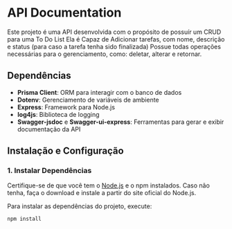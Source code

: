 # API Documentation

Este projeto é uma API desenvolvida com o propósito de possuír um CRUD para uma To Do List
Ela é Capaz de Adicionar tarefas, com nome, descrição e status (para caso a tarefa tenha sido finalizada)
Possue todas operações necessárias para o gerenciamento, como: deletar, alterar e retornar.

## Dependências

- **Prisma Client**: ORM para interagir com o banco de dados
- **Dotenv**: Gerenciamento de variáveis de ambiente
- **Express**: Framework para Node.js
- **log4js**: Biblioteca de logging
- **Swagger-jsdoc** e **Swagger-ui-express**: Ferramentas para gerar e exibir documentação da API

## Instalação e Configuração

### 1. Instalar Dependências

Certifique-se de que você tem o [Node.js](https://nodejs.org/) e o npm instalados. Caso não tenha, faça o download e instale a partir do site oficial do Node.js.

Para instalar as dependências do projeto, execute:

```bash
npm install
